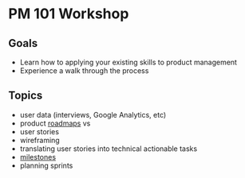 # PM 101 Workshop

## Goals
- Learn how to applying your existing skills to product management
- Experience a walk through the process

## Topics
- user data (interviews, Google Analytics, etc)
- product [roadmaps](https://github.com/lisanguyen-bit/PM-101-workshop/projects) vs 
- user stories
- wireframing
- translating user stories into technical actionable tasks
- [milestones](https://github.com/lisanguyen-bit/PM-101-workshop/milestones?with_issues=no)
- planning sprints

